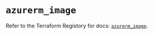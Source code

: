 # `azurerm_image`

Refer to the Terraform Registory for docs: [`azurerm_image`](https://registry.terraform.io/providers/hashicorp/azurerm/3.55.0/docs/resources/image).
